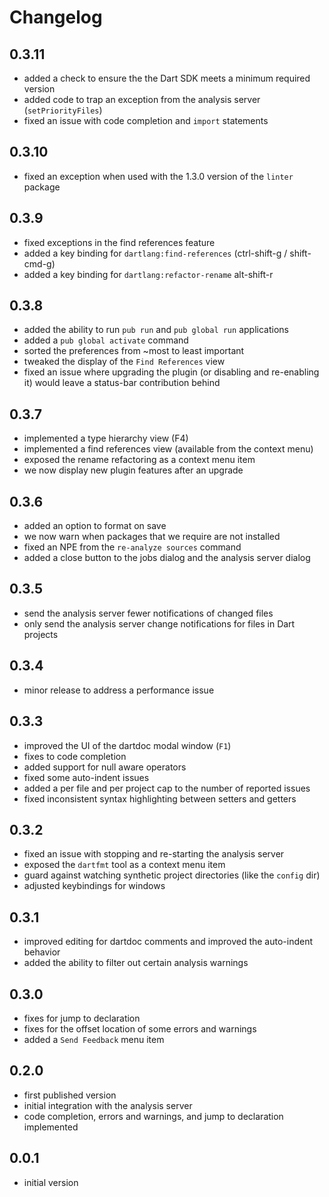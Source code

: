 # Changelog

## 0.3.11
- added a check to ensure the the Dart SDK meets a minimum required version
- added code to trap an exception from the analysis server (`setPriorityFiles`)
- fixed an issue with code completion and `import` statements

## 0.3.10
- fixed an exception when used with the 1.3.0 version of the `linter` package

## 0.3.9
- fixed exceptions in the find references feature
- added a key binding for `dartlang:find-references` (ctrl-shift-g / shift-cmd-g)
- added a key binding for `dartlang:refactor-rename` alt-shift-r

## 0.3.8
- added the ability to run `pub run` and `pub global run` applications
- added a `pub global activate` command
- sorted the preferences from ~most to least important
- tweaked the display of the `Find References` view
- fixed an issue where upgrading the plugin (or disabling and re-enabling it)
  would leave a status-bar contribution behind

## 0.3.7
- implemented a type hierarchy view (F4)
- implemented a find references view (available from the context menu)
- exposed the rename refactoring as a context menu item
- we now display new plugin features after an upgrade

## 0.3.6
- added an option to format on save
- we now warn when packages that we require are not installed
- fixed an NPE from the `re-analyze sources` command
- added a close button to the jobs dialog and the analysis server dialog

## 0.3.5
- send the analysis server fewer notifications of changed files
- only send the analysis server change notifications for files in Dart projects

## 0.3.4
- minor release to address a performance issue

## 0.3.3
- improved the UI of the dartdoc modal window (`F1`)
- fixes to code completion
- added support for null aware operators
- fixed some auto-indent issues
- added a per file and per project cap to the number of reported issues
- fixed inconsistent syntax highlighting between setters and getters

## 0.3.2
- fixed an issue with stopping and re-starting the analysis server
- exposed the `dartfmt` tool as a context menu item
- guard against watching synthetic project directories (like the `config` dir)
- adjusted keybindings for windows

## 0.3.1
- improved editing for dartdoc comments and improved the auto-indent behavior
- added the ability to filter out certain analysis warnings

## 0.3.0
- fixes for jump to declaration
- fixes for the offset location of some errors and warnings
- added a `Send Feedback` menu item

## 0.2.0
- first published version
- initial integration with the analysis server
- code completion, errors and warnings, and jump to declaration implemented

## 0.0.1
- initial version
